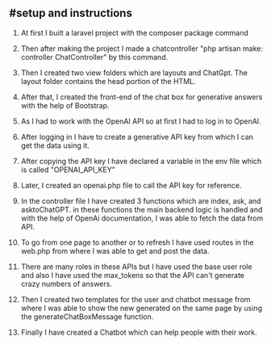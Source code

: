 ## #setup and instructions
1. At first I built a laravel project with the composer package command


2. Then after making the project I made a chatcontroller "php artisan make: controller ChatController" by this command.

3. Then I created two view folders which are layouts and ChatGpt. The layout folder contains the head portion of the HTML.

4. After that, I created the front-end of the chat box for generative answers with the help of Bootstrap.

5. As I had to work with the OpenAI API so at first I had to log in to OpenAI. 

6. After logging in I have to create a generative API key from which I can get the data using it.

7. After copying the API key I have declared a variable in the env file which is called "OPENAI_API_KEY"

8. Later, I created an openai.php file to call the API key for reference.

9. In the controller file I have created 3 functions which are index, ask, and asktoChatGPT. in these functions the main backend logic is handled and with the help of OpenAi documentation, I was able to fetch the data from API.

10. To go from one page to another or to refresh I have used routes in the web.php from where I was able to get and post the data.

11. There are many roles in these APIs but I have used the base user role and also I have used the max_tokens so that the API can't generate crazy numbers of answers.

12. Then I created two templates for the user and chatbot message from where I was able to show the new generated on the same page by using the generateChatBoxMessage function.

13. Finally I have created a Chatbot which can help people with their work.
